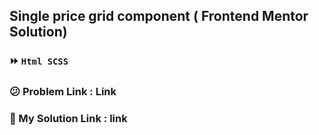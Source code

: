 ## Single price grid component ( Frontend Mentor Solution)


### ⏩ `Html SCSS`

### 😕 Problem Link : Link
### 🌝 My Solution Link : link
